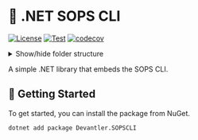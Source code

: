 # 🔐 .NET SOPS CLI

[![License](https://img.shields.io/badge/License-Apache_2.0-blue.svg)](https://opensource.org/licenses/Apache-2.0)
[![Test](https://github.com/devantler/dotnet-sops-cli/actions/workflows/test.yaml/badge.svg)](https://github.com/devantler/dotnet-sops-cli/actions/workflows/test.yaml)
[![codecov](https://codecov.io/gh/devantler/dotnet-sops-cli/graph/badge.svg?token=RhQPb4fE7z)](https://codecov.io/gh/devantler/dotnet-sops-cli)

<details>
  <summary>Show/hide folder structure</summary>

<!-- readme-tree start -->
```
.
├── .github
│   ├── scripts
│   └── workflows
├── Devantler.SOPSCLI
│   └── assets
│       └── binaries
└── Devantler.SOPSCLI.Tests

7 directories
```
<!-- readme-tree end -->

</details>

A simple .NET library that embeds the SOPS CLI.

## 🚀 Getting Started

To get started, you can install the package from NuGet.

```bash
dotnet add package Devantler.SOPSCLI
```
